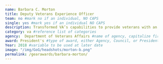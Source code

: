 ```yaml
---
name: Barbara C. Morton
title: Deputy Veterans Experience Officer
team: no #mark no if an individual, NO CAPS
single: yes #mark yes if an individual NO CAPS
description: Transformed VA’s capabilities to provide veterans with an excellent customer experience. From real-time data and tools to strategic partnerships between communities, veterans, and families, Barbara’s work empowers veterans and VA employees to improve the veteran experience.
category: va #reference list of categories
agency:  Department of Veterans Affairs #name of agency, capitalize first letter of each name
award: President's #type of award, either Agency, Council, or President's; this is case sensitive so make sure to match the options listed exactly. This section generates the format of the card
Year: 2018 #variable to be used at later date
image: "/img/GoG/headshots/morton-b.png"
permalink: /gearawards/barbara-morton/
---
```

